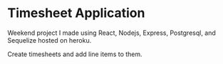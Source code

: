 # Timesheet Application

Weekend project I made using React, Nodejs, Express, Postgresql, and Sequelize hosted on heroku.

Create timesheets and add line items to them.
